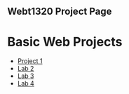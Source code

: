 ## Webt1320 Project Page

<h1>Basic Web Projects</h1>

<ul>
<li><a href="project1/index.html" target="_blank">Project 1</a></li>
<li><a href="lab2/index.html" target="_blank">Lab 2</a></li>
<li><a href="lab3/index.html" target="_blank">Lab 3</a></li>
<li><a href="lab4/index.html" target="_blank">Lab 4</a></li>
</ul>

